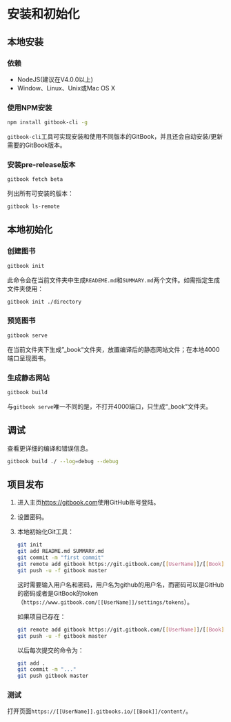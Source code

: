 # 安装和初始化

## 本地安装

### 依赖

-   NodeJS(建议在V4.0.0以上)
-   Window、Linux、Unix或Mac OS X

### 使用NPM安装

```bash
npm install gitbook-cli -g
```

`gitbook-cli`工具可实现安装和使用不同版本的GitBook，并且还会自动安装/更新需要的GitBook版本。

### 安装pre-release版本

```bash
gitbook fetch beta
```

列出所有可安装的版本：

```bash
gitbook ls-remote
```

## 本地初始化

### 创建图书

```bash
gitbook init
```

此命令会在当前文件夹中生成`READEME.md`和`SUMMARY.md`两个文件。如需指定生成文件夹使用：

```bash
gitbook init ./directory
```

### 预览图书

```bash
gitbook serve
```

在当前文件夹下生成”\_book“文件夹，放置编译后的静态网站文件；在本地4000端口呈现图书。

### 生成静态网站

```bash
gitbook build
```

与`gitbook serve`唯一不同的是，不打开4000端口，只生成“\_book”文件夹。

## 调试

查看更详细的编译和错误信息。

```bash
gitbook build ./ --log=debug --debug
```

## 项目发布

1.  进入主页<https://gitbook.com>使用GitHub账号登陆。
2.  设置密码。
3.  本地初始化Git工具：

    ```bash
    git init
    git add README.md SUMMARY.md
    git commit -m "first commit"
    git remote add gitbook https://git.gitbook.com/[[UserName]]/[[Book]].git
    git push -u -f gitbook master
    ```

     这时需要输入用户名和密码，用户名为github的用户名，而密码可以是GitHub的密码或者是GitBook的token（`https://www.gitbook.com/[[UserName]]/settings/tokens`）。

    如果项目已存在：

    ```bash
    git remote add gitbook https://git.gitbook.com/[[UserName]]/[[Book]].git
    git push -u -f gitbook master
    ```

    以后每次提交的命令为：

    ```bash
    git add .
    git commit -m "..."
    git push gitbook master
    ```

### 测试

打开页面`https://[[UserName]].gitbooks.io/[[Book]]/content/`。
